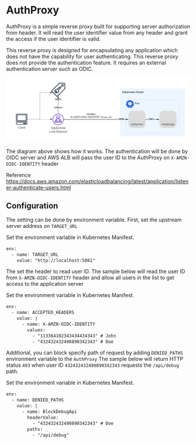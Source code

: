 # AuthProxy

AuthProxy is a simple reverse proxy built for supporting server authorization from header. It will read the user identifier value from any header and grant the access if the user identifier is valid.

This reverse proxy is designed for encapsulating any application which does not have the capability for user authenticating. This reverse proxy does not provide the authentication feature. It requires an external authentication server such as ODIC.

![AuthProxy flow](examples/AuthProxyFlow.png)

The diagram above shows how it works. The authentication will be done by OIDC server and AWS ALB will pass the user ID to the AuthProxy on `X-AMZN-OIDC-IDENTITY` header

Reference https://docs.aws.amazon.com/elasticloadbalancing/latest/application/listener-authenticate-users.html

## Configuration

The setting can be done by environment variable. First, set the upstream server address on `TARGET_URL`

Set the environment variable in Kubernetes Manifest.

```
env:
  - name: TARGET_URL
    value: "http://localhost:5061"
```

The set the header to read user ID. The sample below will read the user ID from `X-AMZN-OIDC-IDENTITY` header and allow all users in the list to get access to the application server

Set the environment variable in Kubernetes Manifest.

```
env:
  - name: ACCEPTED_HEADERS
    value: |
      - name: X-AMZN-OIDC-IDENTITY
        values:
          - "113364102343434434343" # John
          - "432432432490890342343" # Doe
```

Additional, you can block specify path of request by adding `DENIED_PATHS` environment variable to the `AuthProxy`
The sample below will return HTTP status `403` when user ID `432432432490890342343` requests the `/api/debug` path.

Set the environment variable in Kubernetes Manifest.

```
env:
  - name: DENIED_PATHS
    value: |
      - name: BlockDebugApi
        headerValue:
          - "432432432490890342343" # Doe
        paths:
          - "/api/debug"
```
